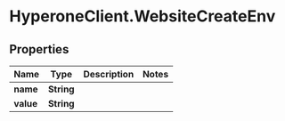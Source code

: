 # HyperoneClient.WebsiteCreateEnv

## Properties

Name | Type | Description | Notes
------------ | ------------- | ------------- | -------------
**name** | **String** |  | 
**value** | **String** |  | 


